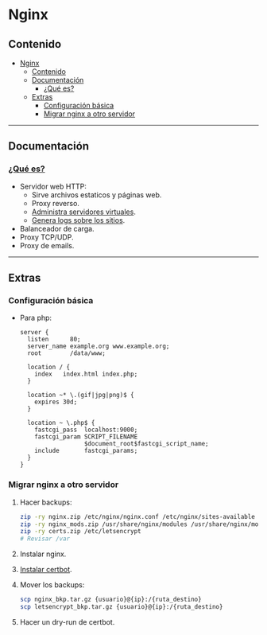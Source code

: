 # Nginx

## Contenido

- [Nginx](#nginx)
  - [Contenido](#contenido)
  - [Documentación](#documentación)
    - [¿Qué es?](#qué-es)
  - [Extras](#extras)
    - [Configuración básica](#configuración-básica)
    - [Migrar nginx a otro servidor](#migrar-nginx-a-otro-servidor)

---

## Documentación

### [¿Qué es?](https://nginx.org/en/)

- Servidor web HTTP:
  - Sirve archivos estaticos y páginas web.
  - Proxy reverso.
  - [Administra servidores virtuales](https://nginx.org/en/docs/http/request_processing.html).
  - [Genera logs sobre los sitios](https://nginx.org/en/docs/http/ngx_http_log_module.html#log_format).
- Balanceador de carga.
- Proxy TCP/UDP.
- Proxy de emails.

---

## Extras

### Configuración básica

- Para php:

  ```nginx
  server {
    listen      80;
    server_name example.org www.example.org;
    root        /data/www;

    location / {
      index   index.html index.php;
    }

    location ~* \.(gif|jpg|png)$ {
      expires 30d;
    }

    location ~ \.php$ {
      fastcgi_pass  localhost:9000;
      fastcgi_param SCRIPT_FILENAME
                    $document_root$fastcgi_script_name;
      include       fastcgi_params;
    }
  }
  ```

### Migrar nginx a otro servidor

1. Hacer backups:

   ```sh
   zip -ry nginx.zip /etc/nginx/nginx.conf /etc/nginx/sites-available /etc/nginx/sites-enabled /etc/nginx/modules-enabled
   zip -ry nginx_mods.zip /usr/share/nginx/modules /usr/share/nginx/modules-available
   zip -ry certs.zip /etc/letsencrypt
   # Revisar /var
   ```

2. Instalar nginx.

3. [Instalar certbot](../certbot.md#instalación).

4. Mover los backups:

   ```sh
   scp nginx_bkp.tar.gz {usuario}@{ip}:/{ruta_destino}
   scp letsencrypt_bkp.tar.gz {usuario}@{ip}:/{ruta_destino}
   ```

5. Hacer un dry-run de certbot.

